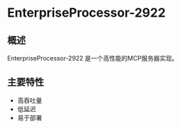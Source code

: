 # EnterpriseProcessor-2922

## 概述

EnterpriseProcessor-2922 是一个高性能的MCP服务器实现。

## 主要特性

- 高吞吐量
- 低延迟
- 易于部署
